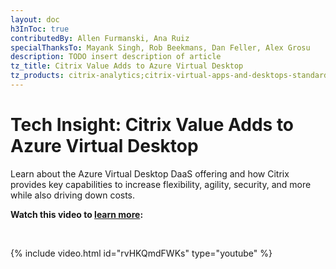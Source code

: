 ```yaml
---
layout: doc
h3InToc: true
contributedBy: Allen Furmanski, Ana Ruiz
specialThanksTo: Mayank Singh, Rob Beekmans, Dan Feller, Alex Grosu
description: TODO insert description of article
tz_title: Citrix Value Adds to Azure Virtual Desktop
tz_products: citrix-analytics;citrix-virtual-apps-and-desktops-standard-for-azure;citrix-virtual-apps-and-desktops;citrix-workspace;security
---
```

# Tech Insight: Citrix Value Adds to Azure Virtual Desktop

Learn about the Azure Virtual Desktop DaaS offering and how Citrix provides key capabilities to increase flexibility, agility, security, and more while also driving down costs.

**Watch this video to [learn more](https://www.youtube.com/watch?v=rvHKQmdFWKs):**

&nbsp;

{% include video.html id="rvHKQmdFWKs" type="youtube" %}
